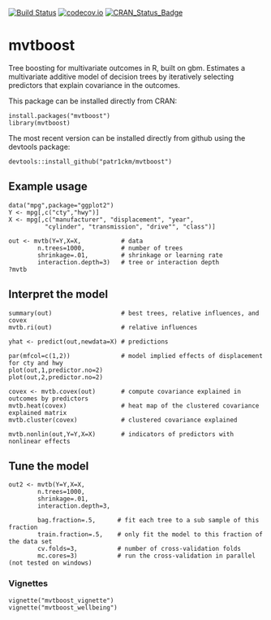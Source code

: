 [![Build Status](https://travis-ci.org/patr1ckm/mvtboost.svg?branch=master)](https://travis-ci.org/patr1ckm/mvtboost)
[![codecov.io](https://codecov.io/github/patr1ckm/mvtboost/coverage.svg?branch=master)](https://codecov.io/github/patr1ckm/mvtboost?branch=master)
[![CRAN_Status_Badge](http://www.r-pkg.org/badges/version/mvtboost)](http://cran.r-project.org/package=mvtboost)

# mvtboost
Tree boosting for multivariate outcomes in R, built on gbm. Estimates a multivariate additive model of decision trees by iteratively selecting predictors that explain covariance in the outcomes. 

This package can be installed directly from CRAN:

    install.packages("mvtboost")
    library(mvtboost)

The most recent version can be installed directly from github using the devtools package:

    devtools::install_github("patr1ckm/mvtboost")

## Example usage

    data("mpg",package="ggplot2")
    Y <- mpg[,c("cty","hwy")]      
    X <- mpg[,c("manufacturer", "displacement", "year", 
              "cylinder", "transmission", "drive"", "class")]

    out <- mvtb(Y=Y,X=X,           # data
            n.trees=1000,          # number of trees
            shrinkage=.01,         # shrinkage or learning rate
            interaction.depth=3)   # tree or interaction depth
    ?mvtb
            
## Interpret the model

    summary(out)                   # best trees, relative influences, and covex
    mvtb.ri(out)                   # relative influences
    
    yhat <- predict(out,newdata=X) # predictions
    
    par(mfcol=c(1,2))              # model implied effects of displacement for cty and hwy
    plot(out,1,predictor.no=2)
    plot(out,2,predictor.no=2)
    
    covex <- mvtb.covex(out)       # compute covariance explained in outcomes by predictors
    mvtb.heat(covex)               # heat map of the clustered covariance explained matrix
    mvtb.cluster(covex)            # clustered covariance explained 
    
    mvtb.nonlin(out,Y=Y,X=X)       # indicators of predictors with nonlinear effects

## Tune the model

    out2 <- mvtb(Y=Y,X=X,
            n.trees=1000, 
            shrinkage=.01,
            interaction.depth=3,
            
            bag.fraction=.5,      # fit each tree to a sub sample of this fraction
            train.fraction=.5,    # only fit the model to this fraction of the data set
            cv.folds=3,           # number of cross-validation folds
            mc.cores=3)           # run the cross-validation in parallel (not tested on windows)


### Vignettes

    vignette("mvtboost_vignette")
    vignette("mvtboost_wellbeing")